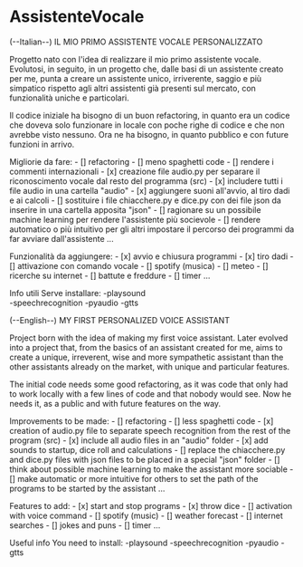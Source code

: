 # AssistenteVocale
(--Italian--)
 IL MIO PRIMO ASSISTENTE VOCALE PERSONALIZZATO

 Progetto nato con l'idea di realizzare il mio primo assistente vocale. Evolutosi, in seguito, in un progetto che, dalle basi di un assistente creato per me, punta a creare un assistente unico, irriverente, saggio e più simpatico rispetto agli altri assistenti già presenti sul mercato, con funzionalità uniche e particolari.

 Il codice iniziale ha bisogno di un buon refactoring, in quanto era un codice che doveva solo funzionare in locale con poche righe di codice e che non avrebbe visto nessuno. Ora ne ha bisogno, in quanto pubblico e con future funzioni in arrivo.

 Migliorie da fare:
    - [] refactoring
    - [] meno spaghetti code
    - [] rendere i commenti internazionali
    - [x] creazione file audio.py per separare il riconoscimento vocale dal resto del programma (src) 
    - [x] includere tutti i file audio in una cartella "audio" 
    - [x] aggiungere suoni all'avvio, al tiro dadi e ai calcoli 
    - [] sostituire i file chiacchere.py e dice.py con dei file json da inserire in una cartella apposita "json"
    - [] ragionare su un possibile machine learning per rendere l'assistente più socievole
    - [] rendere automatico o più intuitivo per gli altri impostare il percorso dei programmi da far avviare dall'assistente
    ...


 Funzionalità da aggiungere:
    - [x] avvio e chiusura programmi
    - [x] tiro dadi
    - [] attivazione con comando vocale
    - [] spotify (musica)
    - [] meteo
    - [] ricerche su internet
    - [] battute e freddure
    - [] timer
    ...

 Info utili
    Serve installare:
        -playsound                
        -speechrecognition
        -pyaudio 
        -gtts

(--English--)
MY FIRST PERSONALIZED VOICE ASSISTANT

 Project born with the idea of making my first voice assistant. Later evolved into a project that, from the basics of an assistant created for me, aims to create a unique, irreverent, wise and more sympathetic assistant than the other assistants already on the market, with unique and particular features.

 The initial code needs some good refactoring, as it was code that only had to work locally with a few lines of code and that nobody would see. Now he needs it, as a public and with future features on the way.

 Improvements to be made:
    - [] refactoring
    - [] less spaghetti code
    - [x] creation of audio.py file to separate speech recognition from the rest of the program (src)
    - [x] include all audio files in an "audio" folder
    - [x] add sounds to startup, dice roll and calculations
    - [] replace the chiacchere.py and dice.py files with json files to be placed in a special "json" folder
    - [] think about possible machine learning to make the assistant more sociable
    - [] make automatic or more intuitive for others to set the path of the programs to be started by the assistant
    ...

 Features to add:
    - [x] start and stop programs
    - [x] throw dice
    - [] activation with voice command
    - [] spotify (music)
    - [] weather forecast
    - [] internet searches
    - [] jokes and puns
    - [] timer
    ...

 Useful info
    You need to install:
        -playsound
        -speechrecognition
        -pyaudio
        -gtts